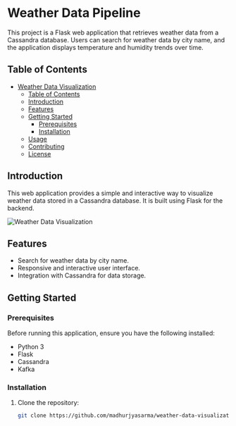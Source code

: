 # Weather Data Pipeline

This project is a Flask web application that retrieves weather data from a Cassandra database. Users can search for weather data by city name, and the application displays temperature and humidity trends over time.

## Table of Contents

- [Weather Data Visualization](#weather-data-visualization)
  - [Table of Contents](#table-of-contents)
  - [Introduction](#introduction)
  - [Features](#features)
  - [Getting Started](#getting-started)
    - [Prerequisites](#prerequisites)
    - [Installation](#installation)
  - [Usage](#usage)
  - [Contributing](#contributing)
  - [License](#license)

## Introduction

This web application provides a simple and interactive way to visualize weather data stored in a Cassandra database. It is built using Flask for the backend.

![Weather Data Visualization](screenshot.png)

## Features

- Search for weather data by city name.
- Responsive and interactive user interface.
- Integration with Cassandra for data storage.

## Getting Started

### Prerequisites

Before running this application, ensure you have the following installed:

- Python 3
- Flask
- Cassandra
- Kafka

### Installation

1. Clone the repository:
   ```bash
   git clone https://github.com/madhurjyasarma/weather-data-visualization.git
